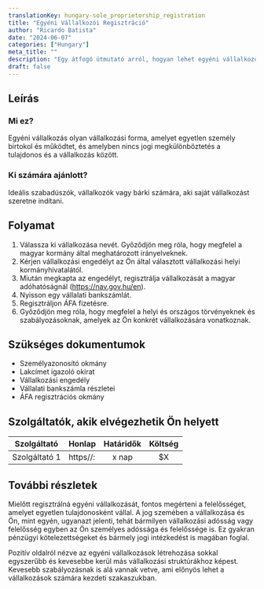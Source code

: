```yaml
---
translationKey: hungary-sole_proprietorship_registration
title: "Egyéni Vállalkozói Regisztráció"
author: "Ricardo Batista"
date: "2024-06-07"
categories: ["Hungary"]
meta_title: ""
description: "Egy átfogó útmutató arról, hogyan lehet egyéni vállalkozót regisztrálni Magyarországon"
draft: false
---
```


## Leírás
### Mi ez?
Egyéni vállalkozás olyan vállalkozási forma, amelyet egyetlen személy birtokol és működtet, és amelyben nincs jogi megkülönböztetés a tulajdonos és a vállalkozás között.

### Ki számára ajánlott?
Ideális szabadúszók, vállalkozók vagy bárki számára, aki saját vállalkozást szeretne indítani.

## Folyamat

1. Válassza ki vállalkozása nevét. Győződjön meg róla, hogy megfelel a magyar kormány által meghatározott irányelveknek.
2. Kérjen vállalkozási engedélyt az Ön által választott vállalkozási helyi kormányhivatalától.
3. Miután megkapta az engedélyt, regisztrálja vállalkozását a magyar adóhatóságnál (https://nav.gov.hu/en).
4. Nyisson egy vállalati bankszámlát.
5. Regisztráljon ÁFA fizetésre.
6. Győződjön meg róla, hogy megfelel a helyi és országos törvényeknek és szabályozásoknak, amelyek az Ön konkrét vállalkozására vonatkoznak.

## Szükséges dokumentumok

- Személyazonosító okmány
- Lakcímet igazoló okirat
- Vállalkozási engedély
- Vállalati bankszámla részletei
- ÁFA regisztrációs okmány

## Szolgáltatók, akik elvégezhetik Ön helyett

| Szolgáltató    |     Honlap      |     Határidők    |      Költség     |
| ---------------| ----------------|  :-------------:  | :-------------:  |
| Szolgáltató 1  |  https//:       |      x nap       |         $X        |

## További részletek

Mielőtt regisztrálná egyéni vállalkozását, fontos megérteni a felelősséget, amelyet egyetlen tulajdonosként vállal. A jog szemében a vállalkozása és Ön, mint egyén, ugyanazt jelenti, tehát bármilyen vállalkozási adósság vagy felelősség egyben az Ön személyes adóssága és felelőssége is. Ez gyakran pénzügyi kötelezettségeket és bármely jogi intézkedést is magában foglal. 

Pozitív oldalról nézve az egyéni vállalkozások létrehozása sokkal egyszerűbb és kevesebbe kerül más vállalkozási struktúrákhoz képest. Kevesebb szabályozásnak is alá vannak vetve, ami előnyös lehet a vállalkozások számára kezdeti szakaszukban.